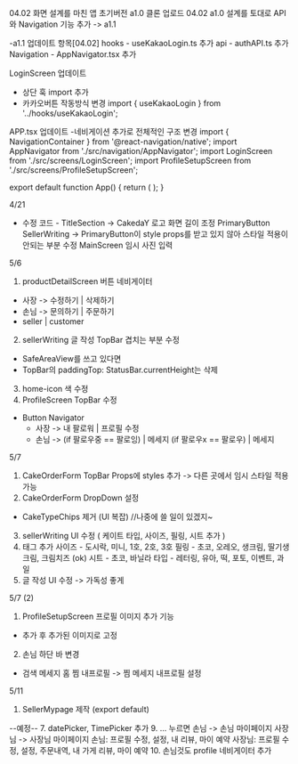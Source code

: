 04.02 화면 설계를 마친 앱 초기버전 a1.0 클론 업로드
04.02 a1.0 설계를 토대로 API와 Navigation 기능 추가 -> a1.1

-a1.1 업데이트 항목[04.02]
hooks       -   useKakaoLogin.ts 추가
api         -   authAPI.ts 추가
Navigation  -   AppNavigator.tsx 추가

LoginScreen 업데이트
- 상단 훅 import 추가
- 카카오버튼 작동방식 변경
import { useKakaoLogin } from '../hooks/useKakaoLogin'; 
 <KakaoButton onPress={handleKakaoLogin} />            
 
APP.tsx 업데이트
-네비게이션 추가로 전체적인 구조 변경
import { NavigationContainer } from '@react-navigation/native';
import AppNavigator from './src/navigation/AppNavigator';
import LoginScreen from './src/screens/LoginScreen';
import ProfileSetupScreen from './src/screens/ProfileSetupScreen';

export default function App() {
  return (
    <NavigationContainer>
      <AppNavigator />
    </NavigationContainer>
  );
}

4/21 
- 수정 코드 -
TitleSection -> CakedaY 로고 화면 길이 조정
PrimaryButton
SellerWriting
-> PrimaryButton이 style props를 받고 있지 않아 스타일 적용이 안되는 부분 수정
MainScreen 임시 사진 입력

5/6
1. productDetailScreen 버튼 네비게이터
  - 사장 -> 수정하기 | 삭제하기
  - 손님 -> 문의하기 | 주문하기
  - seller | customer
2. sellerWriting 글 작성 TopBar 겹치는 부분 수정
  - SafeAreaView를 쓰고 있다면
  - TopBar의 paddingTop: StatusBar.currentHeight는 삭제
3. home-icon 색 수정
4. ProfileScreen TopBar 수정
  - Button Navigator 
    - 사장 -> 내 팔로워 | 프로필 수정 
    - 손님 -> (if 팔로우중 == 팔로잉) | 메세지
              (if 팔로우x == 팔로우) | 메세지

5/7 
1. CakeOrderForm TopBar Props에 styles 추가
  -> 다른 곳에서 임시 스타일 적용 가능
2. CakeOrderForm DropDown 설정
  - CakeTypeChips 제거 (UI 복잡) //나중에 쓸 일이 있겠지~
3. sellerWriting UI 수정 ( 케이트 타입, 사이즈, 필링, 시트 추가 )
4. 태그 추가
  사이즈  -  도시락, 미니, 1호, 2호, 3호
  필링  - 초코, 오레오, 생크림, 딸기생크림, 크림치즈 (ok)
  시트 - 초코,  바닐라
  타입 - 레터링, 유아, 떡, 포토, 이벤트, 과일
5. 글 작성 UI 수정 -> 가독성 좋게

5/7 (2)
1. ProfileSetupScreen 프로필 이미지 추가 기능
  - 추가 후 추가된 이미지로 고정
2. 손님 하단 바 변경 
  - 검색 메세지 홈 찜 내프로필
  -> 찜 메세지 내프로필 설정

5/11 
1. SellerMypage 제작 (export default)

--예정--
7. datePicker, TimePicker 추가
9. ... 누르면 손님 -> 손님 마이페이지
            사장님 -> 사장님 마이페이지
손님: 프로필 수정, 설정, 내 리뷰, 마이 예약
사장님: 프로필 수정, 설정, 주문내역, 내 가게 리뷰, 마이 예약
10. 손님것도 profile 네비게이터 추가